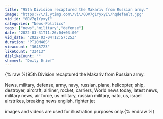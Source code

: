 ```yaml
---
title: "95th Division recaptured the Makariv from Russian army."
image: "https:\/\/i.ytimg.com\/vi\/0DV7g1YyxyI\/hqdefault.jpg"
vid_id: "0DV7g1YyxyI"
categories: "News-Politics"
tags: ["news","military","defense"]
date: "2022-03-31T11:26:04+03:00"
vid_date: "2022-03-04T12:57:25Z"
duration: "PT10M46S"
viewcount: "3645723"
likeCount: "33413"
dislikeCount: ""
channel: "Daily Brief"
---
```

{% raw %}95th Division recaptured the Makariv from Russian army.<br /><br />News, military, defense, army, navy, russian, plane, helicopter, ship, destroyer, aircraft, airliner, rocket, carriers, World news today, latest news, military news, air force, us military, russian military, nato, us, israel airstrikes, breaking news english, fighter jet<br /><br />images and videos are used for illustration purposes only.{% endraw %}
